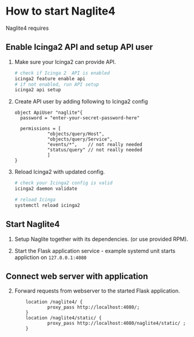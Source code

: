 
# How to start Naglite4 

Naglite4 requires 

## Enable Icinga2 API and setup API user

1. Make sure your Icinga2 can provide API.

      ```bash
    # check if Icinga 2  API is enabled     
    icinga2 feature enable api    
    # if not enabled, run API setup
    icinga2 api setup
   ```

2. Create API user by adding following to Icinga2 config 

    ```
    object ApiUser "naglite"{
      password = "enter-your-secret-password-here"
    
      permissions = [
                "objects/query/Host",
                "objects/query/Service",
                "events/*",    // not really needed
                "status/query" // not really needed
                ]
    }
    ```
    
3. Reload Icinga2 with updated config.

    ```bash
    # check your Icinga2 config is valid
    icinga2 daemon validate
 
    # reload Icinga 
    systemctl reload icinga2
    ```

## Start Naglite4

1. Setup Naglite together with its dependencies. (or use provided RPM).

2. Start the Flask application service - example systemd unit 
  starts appliction on `127.0.0.1:4080` 

## Connect web server with application   

2.  Forward requests from webserver to the started Flask application. 

    ```nginx
        location /naglite4/ {
                proxy_pass http://localhost:4080/;
        }
        location /naglite4/static/ {
                proxy_pass http://localhost:4080/naglite4/static/ ;
        }
     ```

